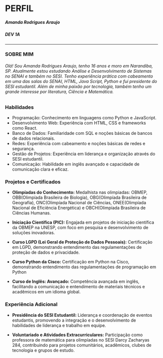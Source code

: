 # PERFIL

##### Amanda Rodrigues Araujo
##### DEV 1A
_____________________________________________________________________________________________________________________________________________________________________________________________________________________
### SOBRE MIM

###### Olá! Sou Amanda Rodrigues Araujo, tenho 16 anos e moro em Narandiba, SP. Atualmente estou estudando Análise e Desenvolvimento de Sistemas no SENAI e também no SESI. Tenho experiência prática com cabeamento em uma das salas do SENAI, HTML, Java Script, Python e fui presidente do SESI estudantil. Além de minha paixão por tecnologia, também tenho um grande interesse por literatura, Ciência e Matemática.

### Habilidades

* Programação: Conhecimento em linguagens como Python e JavaScript.
* Desenvolvimento Web: Experiência com HTML, CSS e frameworks como React.
* Banco de Dados: Familiaridade com SQL e noções básicas de bancos de dados relacionais.
* Redes: Experiência com cabeamento e noções básicas de redes e segurança.
* Gestão de Projetos: Experiência em liderança e organização através do SESI estudantil.
* Comunicação: Habilidade em inglês avançado e capacidade de comunicação clara e eficaz.

### Projetos e Certificados

* **Olimpíadas do Conhecimento:**
 Medalhista nas olimpiadas: OBMEP, OBB(Olimpíada Brasileira de Biologia), OBG(Olimpíada Brasileira de Geografia), ONC(Olimpíada Nacional de Ciências, ONEE(Olimpíada Nacional de Eficiência Energética) e OBCH(Olimpíada Brasileira de Ciências Humanas.

* **Iniciação Científica (PIC):**
Engajada em projetos de iniciação científica da OBMEP na UNESP, com foco em pesquisa e desenvolvimento de soluções inovadoras.

* **Curso LGPD (Lei Geral de Proteção de Dados Pessoais):**
Certificação em LGPD, demonstrando entendimento das regulamentações de proteção de dados e privacidade.

* **Curso Python da Cisco:**
Certificação em Python na Cisco, demonstrando entendimento das regulamentações de programação em Python

* **Curso de Inglês: Avançado:**
Competência avançada em inglês, facilitando a comunicação e entendimento de materiais técnicos e acadêmicos em um idioma global.

### Experiência Adicional

* **Presidência do SESI Estudantil:**
Liderança e coordenação de eventos estudantis, promovendo a integração e o desenvolvimento de habilidades de liderança e trabalho em equipe.

* **Voluntariado e Atividades Extracurriculares:**
Participação como professora de matemática para olimpíadas no SESI Darcy Zacharyas 284, contribuindo para projetos comunitários, acadêmicos, clubes de tecnologia e grupos de estudo.

